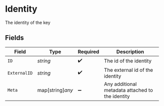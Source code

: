 # Identity

The identity of the key


## Fields

| Field                                            | Type                                             | Required                                         | Description                                      |
| ------------------------------------------------ | ------------------------------------------------ | ------------------------------------------------ | ------------------------------------------------ |
| `ID`                                             | *string*                                         | :heavy_check_mark:                               | The id of the identity                           |
| `ExternalID`                                     | *string*                                         | :heavy_check_mark:                               | The external id of the identity                  |
| `Meta`                                           | map[string]*any*                                 | :heavy_minus_sign:                               | Any additional metadata attached to the identity |